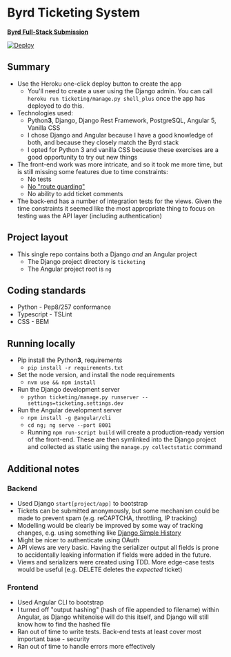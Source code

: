 # Byrd Ticketing System
[**Byrd Full-Stack Submission**](https://gist.github.com/sebastianmach/1ef990be29d24dc55babe56d0f2f1a9a)

[![Deploy](https://www.herokucdn.com/deploy/button.svg)](https://heroku.com/deploy)

## Summary
* Use the Heroku one-click deploy button to create the app
  * You'll need to create a user using the Django admin.
    You can call `heroku run ticketing/manage.py shell_plus` once the app has
    deployed to do this.
* Technologies used:
  * Python**3**, Django, Django Rest Framework, PostgreSQL, Angular 5, Vanilla CSS
  * I chose Django and Angular because I have a good knowledge of both, and
    because they closely match the Byrd stack
  * I opted for Python 3 and vanilla CSS because these exercises are a good
    opportunity to try out new things
* The front-end work was more intricate, and so it took me more time, but is
  still missing some features due to time constraints:
  * No tests
  * [No "route guarding"](https://angular.io/guide/router#milestone-5-route-guards)
  * No ability to add ticket comments
* The back-end has a number of integration tests for the views. Given the time
  constraints it seemed like the most appropriate thing to focus on testing was
  the API layer (including authentication)

## Project layout
* This single repo contains both a Django *and* an Angular project
  * The Django project directory is `ticketing`
  * The Angular project root is `ng`

## Coding standards
* Python - Pep8/257 conformance
* Typescript - TSLint
* CSS - BEM

## Running locally
* Pip install the Python**3**, requirements
  * `pip install -r requirements.txt`
* Set the node version, and install the node requirements
  * `nvm use && npm install`
* Run the Django development server
  * `python ticketing/manage.py runserver --settings=ticketing.settings.dev`
* Run the Angular development server
  * `npm install -g @angular/cli`
  * `cd ng; ng serve --port 8001`
  * Running `npm run-script build` will create a production-ready version of
    the front-end. These are then symlinked into the Django project and
    collected as static using the `manage.py collectstatic` command

## Additional notes
### Backend
* Used Django `start[project/app]` to bootstrap
* Tickets can be submitted anonymously, but some mechanism could be made to
  prevent spam (e.g. reCAPTCHA, throttling, IP tracking)
* Modelling would be clearly be improved by some way of tracking changes,
  e.g. using something like [Django Simple History](https://github.com/treyhunner/django-simple-history)
* Might be nicer to authenticate using OAuth
* API views are very basic. Having the serializer output all fields is prone
  to accidentally leaking information if fields were added in the future.
* Views and serializers were created using TDD. More edge-case tests would be
  useful (e.g. DELETE deletes the *expected* ticket)

### Frontend
* Used Angular CLI to bootstrap
* I turned off "output hashing" (hash of file appended to filename) within
  Angular, as Django whitenoise will do this itself, and Django will still
  know how to find the hashed file
* Ran out of time to write tests. Back-end tests at least cover most important
  base - security
* Ran out of time to handle errors more effectively

